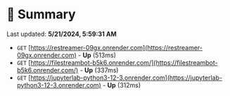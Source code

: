# 📖 Summary
Last updated: **5/21/2024, 5:59:31 AM**

- `GET` [https://restreamer-09gx.onrender.com](https://restreamer-09gx.onrender.com) - **Up** (513ms)
- `GET` [https://filestreambot-b5k6.onrender.com/](https://filestreambot-b5k6.onrender.com/) - **Up** (337ms)
- `GET` [https://jupyterlab-python3-12-3.onrender.com](https://jupyterlab-python3-12-3.onrender.com) - **Up** (312ms)
